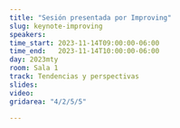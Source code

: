```yaml
---
title: "Sesión presentada por Improving"
slug: keynote-improving
speakers:
time_start: 2023-11-14T09:00:00-06:00
time_end:   2023-11-14T10:00:00-06:00
day: 2023mty
room: Sala 1 
track: Tendencias y perspectivas
slides: 
video: 
gridarea: "4/2/5/5"

---
```



